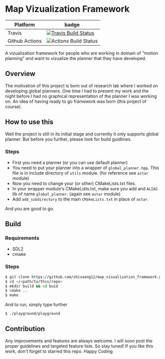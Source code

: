 # Map Vizualization Framework
|  Platform         |    badge              |
|-------------------|-----------------------|
|  Travis           |    [![Travis Build Status](https://travis-ci.org/shivaang12/map_visualization_framework.svg?branch=master)](https://travis-ci.org/shivaang12/map_visualization_framework)       |
|  Github Actions   |    ![Actions Build Status](https://github.com/shivaang12/map_visualization_framework/workflows/C/C++%20CI/badge.svg)    |

A vizualization framework for people who are working in domain of "motion planning" and want to vizualize the planner that they have developed.

## Overview

The motivation of this project is born out of research lab where I worked on developing global planners. One time I had to present my work and the night before I had no graphical representation of the planner I was working on. An idea of having ready to go framework was born (this project of course).

## How to use this

Well the project is still in its initial stage and currently it only supports global planner. But before you further, please look for build guidlines.

### Steps

- First you need a planner (or you can use default planner)
- You need to put your planner into a wrapper of `global_planner.hpp`. This file is in include directory of `utils` module. (for reference see `astar` module)
- Now you need to change your (or other) CMakeLists.txt files.
- In your wrapper module's CMakeLists.txt, make sure you add and `ALIAS` lib of name `global_planner`. (again see `astar` module)
- Add `add_subdirectory` to the main `CMakeLists.txt` in place of `astar`.

And you are good to go.

## Build

### Requirements
- SDL2
- cmake

### Steps

```bash
$ git clone https://github.com/shivaang12/map_visualization_framework.git
$ cd ~/<path/to/this/repo>
$ mkdir build && cd buid
$ cmake ..
$ make
```
And to run, simply type further
```bash
$ ./playground/playground
```

## Contribution

Any improvements and features are always welcome. I will soon post the proper guidelines and targeted feature lists. So stay tuned! If you like this work, don't forget to starred this repo. Happy Coding